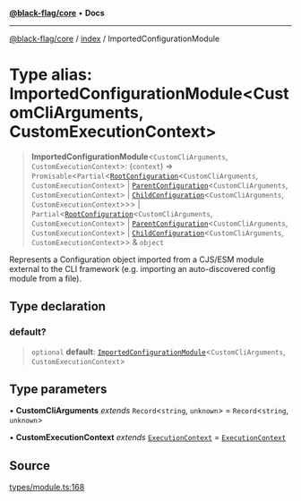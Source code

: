 [**@black-flag/core**](../../README.md) • **Docs**

***

[@black-flag/core](../../README.md) / [index](../README.md) / ImportedConfigurationModule

# Type alias: ImportedConfigurationModule\<CustomCliArguments, CustomExecutionContext\>

> **ImportedConfigurationModule**\<`CustomCliArguments`, `CustomExecutionContext`\>: (`context`) => `Promisable`\<`Partial`\<[`RootConfiguration`](RootConfiguration.md)\<`CustomCliArguments`, `CustomExecutionContext`\> \| [`ParentConfiguration`](ParentConfiguration.md)\<`CustomCliArguments`, `CustomExecutionContext`\> \| [`ChildConfiguration`](ChildConfiguration.md)\<`CustomCliArguments`, `CustomExecutionContext`\>\>\> \| `Partial`\<[`RootConfiguration`](RootConfiguration.md)\<`CustomCliArguments`, `CustomExecutionContext`\> \| [`ParentConfiguration`](ParentConfiguration.md)\<`CustomCliArguments`, `CustomExecutionContext`\> \| [`ChildConfiguration`](ChildConfiguration.md)\<`CustomCliArguments`, `CustomExecutionContext`\>\> & `object`

Represents a Configuration object imported from a CJS/ESM module external to
the CLI framework (e.g. importing an auto-discovered config module from a
file).

## Type declaration

### default?

> `optional` **default**: [`ImportedConfigurationModule`](ImportedConfigurationModule.md)\<`CustomCliArguments`, `CustomExecutionContext`\>

## Type parameters

• **CustomCliArguments** *extends* `Record`\<`string`, `unknown`\> = `Record`\<`string`, `unknown`\>

• **CustomExecutionContext** *extends* [`ExecutionContext`](../../util/type-aliases/ExecutionContext.md) = [`ExecutionContext`](../../util/type-aliases/ExecutionContext.md)

## Source

[types/module.ts:168](https://github.com/Xunnamius/black-flag/blob/078357b0a89baf1ca6264881df1614997567a0db/types/module.ts#L168)
